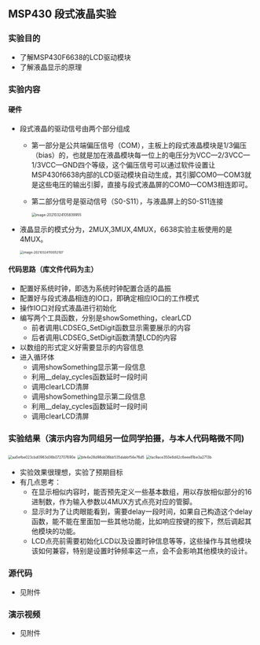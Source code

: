 ## MSP430 段式液晶实验

### 实验目的

- 了解MSP430F6638的LCD驱动模块
- 了解液晶显示的原理

### 实验内容

#### 硬件

- 段式液晶的驱动信号由两个部分组成

  - 第一部分是公共端偏压信号（COM），主板上的段式液晶模块是1/3偏压（bias）的，也就是加在液晶模块每一位上的电压分为VCC—2/3VCC—1/3VCC—GND四个等级，这个偏压信号可以通过软件设置让MSP430f6638内部的LCD驱动模块自动生成，其引脚COM0—COM3就是这些电压的输出引脚，直接与段式液晶屏的COM0—COM3相连即可。

  - 第二部分信号是驱动信号（S0-S11），与液晶屏上的S0-S11连接

    <img src="C:\Users\19956875375\AppData\Roaming\Typora\typora-user-images\image-20210324105839955.png" alt="image-20210324105839955" style="zoom:50%;" />

- 液晶显示的模式分为，2MUX,3MUX,4MUX，6638实验主板使用的是4MUX。

  <img src="C:\Users\19956875375\AppData\Roaming\Typora\typora-user-images\image-20210324110052107.png" alt="image-20210324110052107" style="zoom:45%;" />

#### 代码思路（库文件代码为主）

- 配置好系统时钟，即选为系统时钟配置合适的晶振
- 配置好与段式液晶相连的IO口，即确定相应IO口的工作模式
- 操作IO口对段式液晶进行初始化
- 编写两个工具函数，分别是showSomething，clearLCD
  - 前者调用LCDSEG_SetDigit函数显示需要展示的内容
  - 后者调用LCDSEG_SetDigit函数清楚LCD的内容
- 以数组的形式定义好需要显示的内容信息
- 进入循环体
  - 调用showSomething显示第一段信息
  - 利用__delay_cycles函数延时一段时间
  - 调用clearLCD清屏
  - 调用showSomething显示第二段信息
  - 利用__delay_cycles函数延时一段时间
  - 调用clearLCD清屏

### 实验结果（演示内容为同组另一位同学拍摄，与本人代码略微不同)

<img src="C:\Users\199568~1\AppData\Local\Temp\WeChat Files\aa5efbe023cbd0963d36b072707690e.jpg" alt="aa5efbe023cbd0963d36b072707690e" style="zoom:50%;" />

<img src="C:\Users\199568~1\AppData\Local\Temp\WeChat Files\bfe4e28d98dd36bb535dabbf54e76d5.jpg" alt="bfe4e28d98dd36bb535dabbf54e76d5" style="zoom:50%;" />

<img src="C:\Users\199568~1\AppData\Local\Temp\WeChat Files\fac9ace350e8d42c6eee81be3a2713b.jpg" alt="fac9ace350e8d42c6eee81be3a2713b" style="zoom:50%;" />

- 实验效果很理想，实验了预期目标
- 有几点思考：
  - 在显示相似内容时，能否预先定义一些基本数组，用以存放相似部分的16进制数，作为输入参数以4MUX方式点亮对应的管脚。
  - 显示时为了让肉眼能看到，需要delay一段时间，如果自己构造这个delay函数，能不能在里面加一些其他功能，比如响应按键的按下，然后调起其他模块的功能。
  - LCD点亮前需要初始化LCD以及设置时钟信息等等，这些操作与其他模块该如何兼容，特别是设置时钟频率这一点，会不会影响其他模块的设计。

### 源代码

- 见附件

### 演示视频

- 见附件